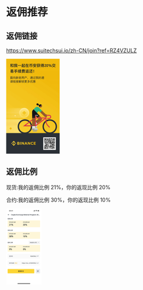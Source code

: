 # 返佣推荐

## 返佣链接

https://www.suitechsui.io/zh-CN/join?ref=RZ4VZULZ

<img src="https://raw.githubusercontent.com/wendingtaoli/wendingtaoli.github.io/main/image/image-20240605205929578.png"  alt="image-20240605205929578" style="zoom:25%;" />



## 返佣比例

现货:我的返佣比例 21%，你的返现比例 20%

合约:我的返佣比例 30%，你的返现比例 10%



<img src="https://raw.githubusercontent.com/wendingtaoli/wendingtaoli.github.io/main/image/image-20240605210049696.png" alt="image-20240605210049696" style="zoom:20%;" />
